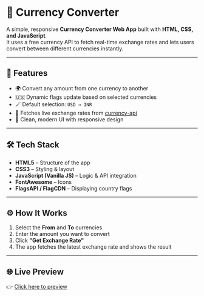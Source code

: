 # 💱 Currency Converter

A simple, responsive **Currency Converter Web App** built with **HTML, CSS, and JavaScript**.  
It uses a free currency API to fetch real-time exchange rates and lets users convert between different currencies instantly.  

---

## 🚀 Features
- 🌍 Convert any amount from one currency to another  
- 🇺🇸 Dynamic flags update based on selected currencies  
- 🪄 Default selection: `USD → INR`  
- 📡 Fetches live exchange rates from [currency-api](https://latest.currency-api.pages.dev/v1/currencies)  
- 🎨 Clean, modern UI with responsive design  

---

## 🛠️ Tech Stack
- **HTML5** – Structure of the app  
- **CSS3** – Styling & layout  
- **JavaScript (Vanilla JS)** – Logic & API integration  
- **FontAwesome** – Icons  
- **FlagsAPI / FlagCDN** – Displaying country flags  
---
## ⚙️ How It Works
1. Select the **From** and **To** currencies  
2. Enter the amount you want to convert  
3. Click **"Get Exchange Rate"**  
4. The app fetches the latest exchange rate and shows the result  

---
## 🌐 Live Preview
👉 [Click here to preview ]()


